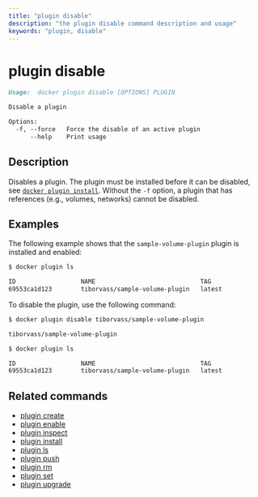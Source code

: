 ```yaml
---
title: "plugin disable"
description: "the plugin disable command description and usage"
keywords: "plugin, disable"
---
```


# plugin disable

```markdown
Usage:  docker plugin disable [OPTIONS] PLUGIN

Disable a plugin

Options:
  -f, --force   Force the disable of an active plugin
      --help    Print usage
```

## Description

Disables a plugin. The plugin must be installed before it can be disabled,
see [`docker plugin install`](plugin_install.md). Without the `-f` option,
a plugin that has references (e.g., volumes, networks) cannot be disabled.

## Examples

The following example shows that the `sample-volume-plugin` plugin is installed
and enabled:

```bash
$ docker plugin ls

ID                  NAME                             TAG                 DESCRIPTION                ENABLED
69553ca1d123        tiborvass/sample-volume-plugin   latest              A test plugin for Docker   true
```

To disable the plugin, use the following command:

```bash
$ docker plugin disable tiborvass/sample-volume-plugin

tiborvass/sample-volume-plugin

$ docker plugin ls

ID                  NAME                             TAG                 DESCRIPTION                ENABLED
69553ca1d123        tiborvass/sample-volume-plugin   latest              A test plugin for Docker   false
```

## Related commands

* [plugin create](plugin_create.md)
* [plugin enable](plugin_enable.md)
* [plugin inspect](plugin_inspect.md)
* [plugin install](plugin_install.md)
* [plugin ls](plugin_ls.md)
* [plugin push](plugin_push.md)
* [plugin rm](plugin_rm.md)
* [plugin set](plugin_set.md)
* [plugin upgrade](plugin_upgrade.md)
